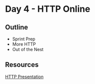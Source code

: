 # Day 4 - HTTP Online

## Outline

* Sprint Prep
* More HTTP
* Out of the Nest

## Resources

[HTTP Presentation](https://com.ricks.io/Day4)